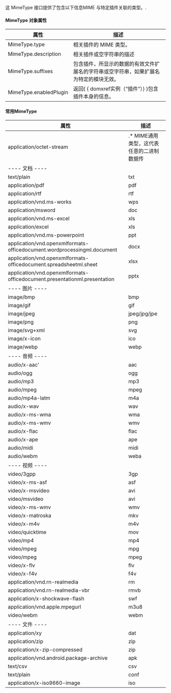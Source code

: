 这 MimeType 接口提供了包含以下信息MIME 与特定插件关联的类型。.

#### MimeType 对象属性

| 属性	                 | 描述                     |
| ---                    | ---                     |
| MimeType.type	         | 相关插件的 MIME 类型。 |
| MimeType.description	 | 相关插件或空字符串的描述 |
| MimeType.suffixes	     | 包含插件，所显示的数据的有效文件扩展名的字符串或空字符串，如果扩展名为特定的模块无效。 |
| MimeType.enabledPlugin | 返回{ { domxref实例（“插件”）} }包含插件本身的信息。 |


#### 常用MimeType

| 属性	                 | 描述                     |
| ---                    | ---                     |
| application/octet-stream | .* MIME通用类型，这代表任意的二进制数据传 |
| ---- 文档 ---- | |
| text/plain | txt |
| application/pdf | pdf |
| application/rtf | rtf |
| application/vnd.ms-works | wps |
| application/msword | doc |
| application/vnd.ms-excel | xls |
| application/excel | xls|
| application/vnd.ms-powerpoint | ppt |
| application/vnd.openxmlformats-officedocument.wordprocessingml.document | docx |
| application/vnd.openxmlformats-officedocument.spreadsheetml.sheet | xlsx |
| application/vnd.openxmlformats-officedocument.presentationml.presentation | pptx |
| ---- 图片 ---- | |
| image/bmp | bmp|
| image/gif | gif|
| image/jpeg | jpeg/jpg/jpe|
| image/png | png|
| image/svg+xml | svg |
| image/x-icon | ico |
| image/webp | webp|
| ---- 音频 ---- | |
| audio/x-aac' | aac |
| audio/ogg | ogg|
| audio/mp3 | mp3|
| audio/mpeg | mpeg |
| audio/mp4a-latm | m4a |
| audio/x-wav | wav |
| audio/x-ms-wma | wma |
| audio/x-ms-wmv | wmv |
| audio/x-flac | flac |
| audio/x-ape | ape |
| audio/midi | midi |
| audio/webm | weba |
| ---- 视频 ---- | |
| video/3gpp| 3gp |
| video/x-ms-asf| asf |
| video/x-msvideo| avi |
| video/msvideo| avi |
| video/x-ms-wmv| wmv |
| video/x-matroska| mkv |
| video/x-m4v| m4v |
| video/quicktime| mov |
| video/mp4| mp4 |
| video/mpeg| mpg |
| video/mpeg| mpeg |
| video/x-flv| flv |
| video/x-f4v| f4v |
| application/vnd.rn-realmedia| rm |
| application/vnd.rn-realmedia-vbr| rmvb |
| application/x-shockwave-flash | swf |
| application/vnd.apple.mpegurl | m3u8 |
| video/webm| webm |
| ---- 文件 ---- | |
| application/xy | dat |
| application/zip | zip |
| application/x-zip-compressed |zip |
| application/vnd.android.package-archive | apk |
| text/csv | csv |
| text/plain | conf |
| application/x-iso9660-image | iso |
